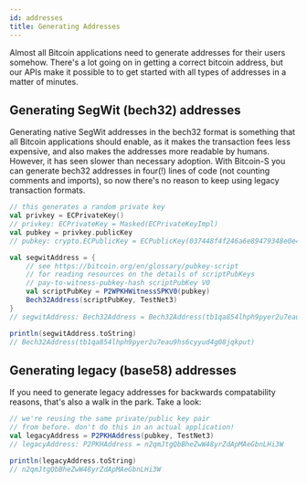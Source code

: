 ```yaml
---
id: addresses
title: Generating Addresses
---
```


Almost all Bitcoin applications need to generate addresses
for their users somehow. There's a lot going on in getting
a correct bitcoin address, but our APIs make it possible to
to get started with all types of addresses in a matter of
minutes.

## Generating SegWit (bech32) addresses

Generating native SegWit addresses in the bech32 format
is something that all Bitcoin applications should enable,
as it makes the transaction fees less expensive, and also
makes the addresses more readable by humans. However, it
has seen slower than necessary adoption. With Bitcoin-S
you can generate bech32 addresses in four(!) lines of code
(not counting comments and imports), so now there's no
reason to keep using legacy transaction formats.


```scala
// this generates a random private key
val privkey = ECPrivateKey()
// privkey: ECPrivateKey = Masked(ECPrivateKeyImpl)
val pubkey = privkey.publicKey
// pubkey: crypto.ECPublicKey = ECPublicKey(037448f4f246a6e89479348e0e43471b542f76184e1f51547d2471390d417e04e7)

val segwitAddress = {
    // see https://bitcoin.org/en/glossary/pubkey-script
    // for reading resources on the details of scriptPubKeys
    // pay-to-witness-pubkey-hash scriptPubKey V0
    val scriptPubKey = P2WPKHWitnessSPKV0(pubkey)
    Bech32Address(scriptPubKey, TestNet3)
}
// segwitAddress: Bech32Address = Bech32Address(tb1qa854lhph9pyer2u7eau9hs6cyyud4g08jqkput)

println(segwitAddress.toString)
// Bech32Address(tb1qa854lhph9pyer2u7eau9hs6cyyud4g08jqkput)
```

## Generating legacy (base58) addresses

If you need to generate legacy addresses for backwards
compatability reasons, that's also a walk in the park.
Take a look:

```scala
// we're reusing the same private/public key pair
// from before. don't do this in an actual application!
val legacyAddress = P2PKHAddress(pubkey, TestNet3)
// legacyAddress: P2PKHAddress = n2qmJtgQbBheZwW48yrZdApMAeGbnLHi3W

println(legacyAddress.toString)
// n2qmJtgQbBheZwW48yrZdApMAeGbnLHi3W
```
